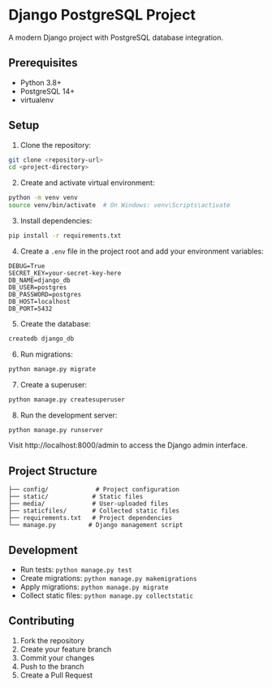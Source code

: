 # Django PostgreSQL Project

A modern Django project with PostgreSQL database integration.

## Prerequisites

- Python 3.8+
- PostgreSQL 14+
- virtualenv

## Setup

1. Clone the repository:
```bash
git clone <repository-url>
cd <project-directory>
```

2. Create and activate virtual environment:
```bash
python -m venv venv
source venv/bin/activate  # On Windows: venv\Scripts\activate
```

3. Install dependencies:
```bash
pip install -r requirements.txt
```

4. Create a `.env` file in the project root and add your environment variables:
```
DEBUG=True
SECRET_KEY=your-secret-key-here
DB_NAME=django_db
DB_USER=postgres
DB_PASSWORD=postgres
DB_HOST=localhost
DB_PORT=5432
```

5. Create the database:
```bash
createdb django_db
```

6. Run migrations:
```bash
python manage.py migrate
```

7. Create a superuser:
```bash
python manage.py createsuperuser
```

8. Run the development server:
```bash
python manage.py runserver
```

Visit http://localhost:8000/admin to access the Django admin interface.

## Project Structure

```
├── config/             # Project configuration
├── static/            # Static files
├── media/             # User-uploaded files
├── staticfiles/       # Collected static files
├── requirements.txt   # Project dependencies
└── manage.py         # Django management script
```

## Development

- Run tests: `python manage.py test`
- Create migrations: `python manage.py makemigrations`
- Apply migrations: `python manage.py migrate`
- Collect static files: `python manage.py collectstatic`

## Contributing

1. Fork the repository
2. Create your feature branch
3. Commit your changes
4. Push to the branch
5. Create a Pull Request 